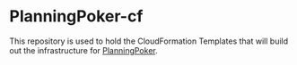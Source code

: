 # PlanningPoker-cf

This repository is used to hold the CloudFormation Templates that will build out the infrastructure for [PlanningPoker](https://github.com/harbargerdev/PlanningPoker).